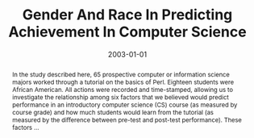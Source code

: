---
title: "Gender And Race In Predicting Achievement In Computer Science"
abstract: "In the study described here, 65 prospective computer or information science majors worked through a tutorial on the basics of Perl. Eighteen students were African American. All actions were recorded and time-stamped, allowing us to investigate the relationship among six factors that we believed would predict performance in an introductory computer science (CS) course (as measured by course grade) and how much students would learn from the tutorial (as measured by the difference between pre-test and post-test performance). These factors …"
date: 2003-01-01
venue: ""
paperurl: https://ieeexplore.ieee.org/abstract/document/1237468/
authors: "Sandra Katz, John M. Aronis, David Allbritton, Christine Wilson and Mary Lou Soffa"
awards: ""
---